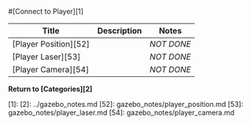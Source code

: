 #[Connect to Player][1]

|Title|Description|Notes|
|----|----|----|
|[Player Position][52]||*NOT DONE*|
|[Player Laser][53]||*NOT DONE*|
|[Player Camera][54]||*NOT DONE*|

**Return to [Categories][2]**

[1]:
[2]: ../gazebo_notes.md
[52]: gazebo_notes/player_position.md
[53]: gazebo_notes/player_laser.md
[54]: gazebo_notes/player_camera.md
